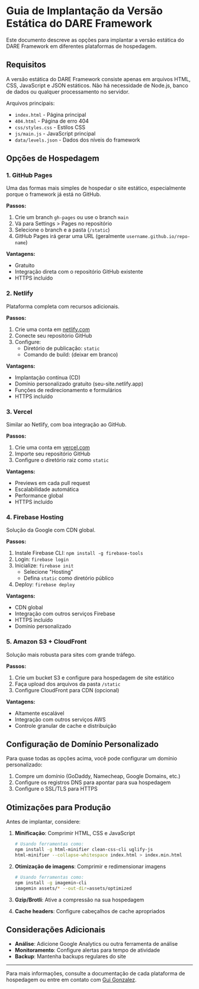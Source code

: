 # Guia de Implantação da Versão Estática do DARE Framework

Este documento descreve as opções para implantar a versão estática do DARE Framework em diferentes plataformas de hospedagem.

## Requisitos

A versão estática do DARE Framework consiste apenas em arquivos HTML, CSS, JavaScript e JSON estáticos. Não há necessidade de Node.js, banco de dados ou qualquer processamento no servidor.

Arquivos principais:
- `index.html` - Página principal
- `404.html` - Página de erro 404
- `css/styles.css` - Estilos CSS
- `js/main.js` - JavaScript principal
- `data/levels.json` - Dados dos níveis do framework

## Opções de Hospedagem

### 1. GitHub Pages

Uma das formas mais simples de hospedar o site estático, especialmente porque o framework já está no GitHub.

**Passos:**
1. Crie um branch `gh-pages` ou use o branch `main`
2. Vá para Settings > Pages no repositório
3. Selecione o branch e a pasta (`/static`)
4. GitHub Pages irá gerar uma URL (geralmente `username.github.io/repo-name`)

**Vantagens:**
- Gratuito
- Integração direta com o repositório GitHub existente
- HTTPS incluído

### 2. Netlify

Plataforma completa com recursos adicionais.

**Passos:**
1. Crie uma conta em [netlify.com](https://www.netlify.com/)
2. Conecte seu repositório GitHub
3. Configure:
   - Diretório de publicação: `static`
   - Comando de build: (deixar em branco)

**Vantagens:**
- Implantação contínua (CD)
- Domínio personalizado gratuito (seu-site.netlify.app)
- Funções de redirecionamento e formulários
- HTTPS incluído

### 3. Vercel

Similar ao Netlify, com boa integração ao GitHub.

**Passos:**
1. Crie uma conta em [vercel.com](https://vercel.com/)
2. Importe seu repositório GitHub
3. Configure o diretório raiz como `static`

**Vantagens:**
- Previews em cada pull request
- Escalabilidade automática
- Performance global
- HTTPS incluído

### 4. Firebase Hosting

Solução da Google com CDN global.

**Passos:**
1. Instale Firebase CLI: `npm install -g firebase-tools`
2. Login: `firebase login`
3. Inicialize: `firebase init`
   - Selecione "Hosting"
   - Defina `static` como diretório público
4. Deploy: `firebase deploy`

**Vantagens:**
- CDN global
- Integração com outros serviços Firebase
- HTTPS incluído
- Domínio personalizado

### 5. Amazon S3 + CloudFront

Solução mais robusta para sites com grande tráfego.

**Passos:**
1. Crie um bucket S3 e configure para hospedagem de site estático
2. Faça upload dos arquivos da pasta `/static`
3. Configure CloudFront para CDN (opcional)

**Vantagens:**
- Altamente escalável
- Integração com outros serviços AWS
- Controle granular de cache e distribuição

## Configuração de Domínio Personalizado

Para quase todas as opções acima, você pode configurar um domínio personalizado:

1. Compre um domínio (GoDaddy, Namecheap, Google Domains, etc.)
2. Configure os registros DNS para apontar para sua hospedagem
3. Configure o SSL/TLS para HTTPS

## Otimizações para Produção

Antes de implantar, considere:

1. **Minificação**: Comprimir HTML, CSS e JavaScript
   ```bash
   # Usando ferramentas como:
   npm install -g html-minifier clean-css-cli uglify-js
   html-minifier --collapse-whitespace index.html > index.min.html
   ```

2. **Otimização de imagens**: Comprimir e redimensionar imagens
   ```bash
   # Usando ferramentas como:
   npm install -g imagemin-cli
   imagemin assets/* --out-dir=assets/optimized
   ```

3. **Gzip/Brotli**: Ative a compressão na sua hospedagem

4. **Cache headers**: Configure cabeçalhos de cache apropriados

## Considerações Adicionais

- **Análise**: Adicione Google Analytics ou outra ferramenta de análise
- **Monitoramento**: Configure alertas para tempo de atividade
- **Backup**: Mantenha backups regulares do site

---

Para mais informações, consulte a documentação de cada plataforma de hospedagem ou entre em contato com [Gui Gonzalez](https://br.linkedin.com/in/guigonzalez/pt).